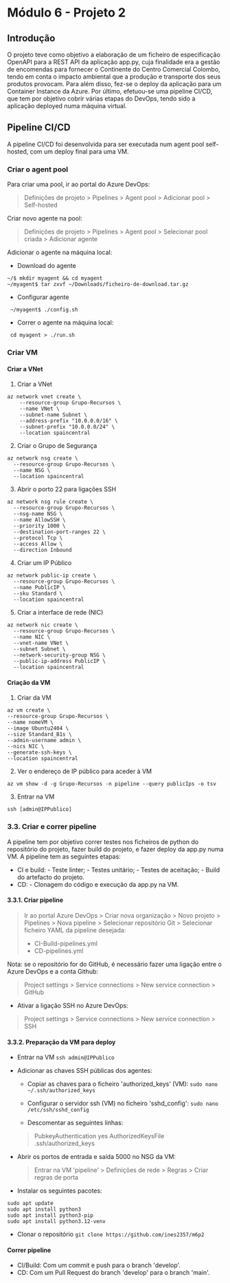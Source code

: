# Módulo 6 - Projeto 2
## Introdução
 
O projeto teve como objetivo a elaboração de um ficheiro de especificação OpenAPI para a REST API da aplicação app.py, cuja finalidade era a gestão de encomendas para fornecer o Continente do Centro Comercial Colombo, tendo em conta o impacto ambiental que a produção e transporte dos seus produtos provocam. Para além disso, fez-se o deploy da aplicação para um Container Instance da Azure. Por último, efetuou-se uma pipeline CI/CD, que tem por objetivo cobrir várias etapas do DevOps, tendo sido a aplicação deployed numa máquina virtual.

## Pipeline CI/CD

A pipeline CI/CD foi desenvolvida para ser executada num agent pool self-hosted, com um deploy final para uma VM. 

### Criar o agent pool

Para criar uma pool, ir ao portal do Azure DevOps:
> Definições de projeto > Pipelines > Agent pool > Adicionar pool > Self-hosted

Criar novo agente na pool:
> Definições de projeto > Pipelines > Agent pool > Selecionar pool criada > Adicionar agente

Adicionar o agente na máquina local: 

- Download do agente
```
~/$ mkdir myagent && cd myagent
~/myagent$ tar zxvf ~/Downloads/ficheiro-de-download.tar.gz
```

- Configurar agente
```
 ~/myagent$ ./config.sh
```

 - Correr o agente na máquina local:
```
 cd myagent > ./run.sh
```

### Criar VM

 #### Criar a VNet
 1. Criar a VNet

```
az network vnet create \
    --resource-group Grupo-Recursos \
    --name VNet \
    --subnet-name Subnet \
    --address-prefix "10.0.0.0/16" \
    --subnet-prefix "10.0.0.0/24" \
    --location spaincentral
```

 2. Criar o Grupo de Segurança
```
az network nsg create \
  --resource-group Grupo-Recursos \
  --name NSG \
  --location spaincentral
```
 3. Abrir o porto 22 para ligações SSH
```
az network nsg rule create \
  --resource-group Grupo-Recursos \
  --nsg-name NSG \
  --name AllowSSH \
  --priority 1000 \
  --destination-port-ranges 22 \
  --protocol Tcp \
  --access Allow \
  --direction Inbound
```
4. Criar um IP Público
```
az network public-ip create \
  --resource-group Grupo-Recursos \
  --name PublicIP \
  --sku Standard \
  --location spaincentral
```
5. Criar a interface de rede (NIC)
```
az network nic create \
  --resource-group Grupo-Recursos \
  --name NIC \
  --vnet-name VNet \
  --subnet Subnet \
  --network-security-group NSG \
  --public-ip-address PublicIP \
  --location spaincentral
```
#### Criação da VM
1. Criar da VM
```
az vm create \
--resource-group Grupo-Recursos \
--name nomeVM \
--image Ubuntu2404 \
--size Standard_B1s \
--admin-username admin \
--nics NIC \
--generate-ssh-keys \
--location spaincentral
```
2. Ver o endereço de IP público para aceder à VM

`az vm show -d -g Grupo-Recursos -n pipeline --query publicIps -o tsv`

3. Entrar na VM

`ssh [admin@IPPublico]`


### 3.3. Criar e correr pipeline

A pipeline tem por objetivo correr testes nos ficheiros de python do repositório do projeto, fazer build do projeto, e fazer deploy da app.py numa VM. A pipeline tem as seguintes etapas: 
 - CI e build:
		 - Teste linter;
		 - Testes unitário;
		 - Testes de aceitação;
		 - Build do artefacto do projeto.
 - CD:
		 - Clonagem do código e execução da app.py na VM.


#### 3.3.1. Criar pipeline

> Ir ao portal Azure DevOps > Criar nova organização > Novo projeto > Pipelines > Nova pipeline > Selecionar repositório Git > Selecionar ficheiro YAML da pipeline desejada:
> - CI-Build-pipelines.yml
> - CD-pipelines.yml

Nota: se o repositório for do GitHub, é necessário fazer uma ligação entre o Azure DevOps e a conta Github:
>  Project settings > Service connections > New service connection > GitHub

- Ativar a ligação SSH no Azure DevOps:
> Project settings > Service connections > New service connection > SSH

#### 3.3.2. Preparação da VM para deploy

- Entrar na VM
`ssh admin@IPPublico`

- Adicionar as chaves SSH públicas dos agentes:

	- Copiar as chaves para o ficheiro 'authorized_keys' (VM):
	`sudo nano ~/.ssh/authorized_keys`
	
	-  Configurar o servidor ssh (VM) no ficheiro 'sshd_config':
`sudo nano /etc/ssh/sshd_config`
	- Descomentar as seguintes linhas:
	>PubkeyAuthentication yes
    >AuthorizedKeysFile .ssh/authorized_keys 
    
- Abrir os portos de entrada e saída 5000 no NSG da VM:
	>Entrar na VM 'pipeline' > Definições de rede > Regras > Criar regras de porta

- Instalar os seguintes pacotes:
```
sudo apt update
sudo apt install python3
sudo apt install python3-pip
sudo apt install python3.12-venv
```
- Clonar o repositório 
`git clone https://github.com/ines2357/m6p2`

#### Correr pipeline
- CI/Build: Com um commit e push para o branch 'develop'.
- CD: Com um Pull Request do branch 'develop' para o branch 'main'.

